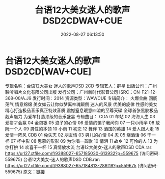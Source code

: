 ﻿---
title: 台语12大美女迷人的歌声DSD2CDWAV+CUE
date: 2022-08-27 06:13:50
categories: 闽南语(台语)
tags: 华语中文
---
# 台语12大美女迷人的歌声DSD2CD[WAV+CUE]

专辑名称：台语12大美女 迷人的歌声DSD 2CD
专辑艺人：群星
出版公司：广州聆听唱片文化有限公司出版
发行公司：广州新时代影音公司
ISRC：CN-F21-12-368-00/A.J6
发行时间：2014
资源类型：WAV/CUE
专辑简介：
火爆金曲 回肠荡气 情意绵绵
美女如云让你似梦离神魂颠倒
迷人的风景 优美的旋律 性感的美女
精心打造极品音乐真正特效音质 震憾窒息暖意四溢的至尊天碟
全球首张黑胶极品靓声魅力 为爱车打造顶级的音乐盛宴
专辑曲目：
CDA
01 车站
02 海海人生
03 爱拼才会赢
04 金包银
05 浪子的心情
06 爱情的骗子我问你
07 一只小雨伞
08 放阮一个人
09 男性的本领
10 小雨
11 初恋
12 舞伴
13 酒国的英雄
14 爱人跟人走
15 爱情一阵风
CDB
01 免失志
02 朋友情
03 男儿的心情
04 忍
05 烧酒话
06 干一杯
07 杯中影
08 思慕的形影
09 为你唱一首歌
10 情泪
11 故乡
12 可怜的人
13 为你打拚
14 欢喜干一杯
15 真情放水流
台语12大美女-迷人的歌声DSD CDA.rar: https://url27.ctfile.com/f/9388027-657185030-613932?p=559675
(访问密码: 559675)
台语12大美女-迷人的歌声DSD CDB.rar: https://url27.ctfile.com/f/9388027-657184813-288f18?p=559675
(访问密码: 559675)
原文：[链接](https://blog.sina.com.cn/s/blog_1647c7e7601030z2y.html)